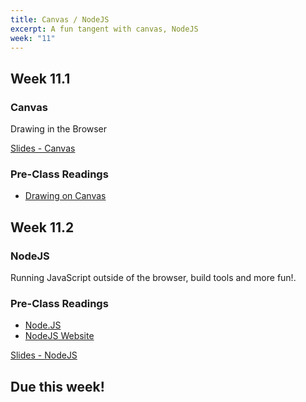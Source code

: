 ```yaml
---
title: Canvas / NodeJS
excerpt: A fun tangent with canvas, NodeJS
week: "11"
---
```


## Week 11.1

### Canvas

Drawing in the Browser

[Slides - Canvas](https://docs.google.com/presentation/d/1QDyDq4xf13LUfQxsCKzMwgPc8CTJ-8jRFuBaTsmTPII/edit?usp=sharing)

### Pre-Class Readings

- [Drawing on Canvas](https://eloquentjavascript.net/17_canvas.html)

## Week 11.2

### NodeJS

Running JavaScript outside of the browser, build tools and more fun!.

### Pre-Class Readings

- [Node.JS](https://eloquentjavascript.net/20_node.html)
- [NodeJS Website](https://nodejs.org/en/)

[Slides - NodeJS](https://docs.google.com/presentation/d/1EEzuwxQa13AyIkxvwJNXMjw1e5jhRCIRZV0qVrDen3c/edit?usp=sharing)

## Due this week!
<!-- 
[Lab 9 - Github Classroom Assignment](https://classroom.github.com/a/c4z12uq7)

[Lab 9 Instructions](/lab/9/0) -->